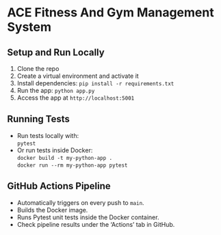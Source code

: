 # ACE Fitness And Gym Management System

## Setup and Run Locally

1. Clone the repo  
2. Create a virtual environment and activate it  
3. Install dependencies: `pip install -r requirements.txt`  
4. Run the app: `python app.py`  
5. Access the app at `http://localhost:5001`

## Running Tests

- Run tests locally with:  
  `pytest`  
- Or run tests inside Docker:  
  `docker build -t my-python-app .`  
  `docker run --rm my-python-app pytest`

## GitHub Actions Pipeline

- Automatically triggers on every push to `main`.  
- Builds the Docker image.  
- Runs Pytest unit tests inside the Docker container.  
- Check pipeline results under the ‘Actions’ tab in GitHub.
